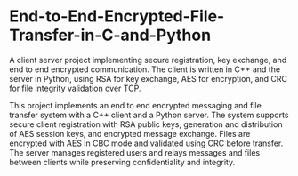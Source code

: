 # End-to-End-Encrypted-File-Transfer-in-C-and-Python
 A client server project implementing secure registration, key exchange, and end to end encrypted communication. The client is written in C++ and the server in Python, using RSA for key exchange, AES for encryption, and CRC for file integrity validation over TCP.

This project implements an end to end encrypted messaging and file transfer system with a C++ client and a Python server. The system supports secure client registration with RSA public keys, generation and distribution of AES session keys, and encrypted message exchange. Files are encrypted with AES in CBC mode and validated using CRC before transfer. The server manages registered users and relays messages and files between clients while preserving confidentiality and integrity.
